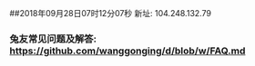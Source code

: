 ##2018年09月28日07时12分07秒 新址: 104.248.132.79
### 兔友常见问题及解答: https://github.com/wanggonging/d/blob/w/FAQ.md
